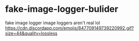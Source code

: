 # fake-image-logger-bulider
fake image logger
image loggers aren't real lol https://cdn.discordapp.com/emojis/847709149739220992.gif?size=44&quality=lossless

